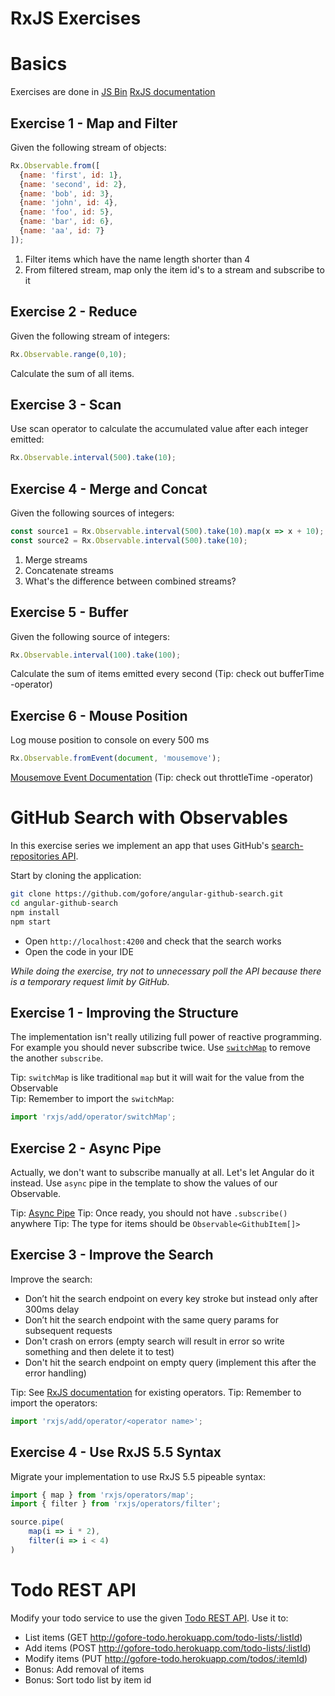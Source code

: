# RxJS Exercises

# Basics
Exercises are done in [JS Bin](http://jsbin.com/negukijoqe/edit?html,js,console)
[RxJS documentation](http://reactivex.io/rxjs/class/es6/Observable.js~Observable.html)

## Exercise 1 - Map and Filter
Given the following stream of objects:
```javascript
Rx.Observable.from([
  {name: 'first', id: 1},
  {name: 'second', id: 2},
  {name: 'bob', id: 3},
  {name: 'john', id: 4},
  {name: 'foo', id: 5},
  {name: 'bar', id: 6},
  {name: 'aa', id: 7}
]);
```
1. Filter items which have the name length shorter than 4
2. From filtered stream, map only the item id's to a stream and subscribe to it

## Exercise 2 - Reduce
Given the following stream of integers:
```javascript
Rx.Observable.range(0,10);
```
Calculate the sum of all items.

## Exercise 3 - Scan
Use scan operator to calculate the accumulated value after each integer emitted:
```javascript
Rx.Observable.interval(500).take(10);
```

## Exercise 4 - Merge and Concat
Given the following sources of integers:
```javascript
const source1 = Rx.Observable.interval(500).take(10).map(x => x + 10);
const source2 = Rx.Observable.interval(500).take(10);
```
1. Merge streams
2. Concatenate streams
3. What's the difference between combined streams?

## Exercise 5 - Buffer
Given the following source of integers:
```javascript
Rx.Observable.interval(100).take(100);
```
Calculate the sum of items emitted every second (Tip: check out bufferTime -operator)

## Exercise 6 - Mouse Position
Log mouse position to console on every 500 ms
```javascript
Rx.Observable.fromEvent(document, 'mousemove');
```
[Mousemove Event Documentation](https://developer.mozilla.org/en-US/docs/Web/Events/mousemove) (Tip: check out throttleTime -operator)



# GitHub Search with Observables
In this exercise series we implement an app that uses GitHub's [search-repositories API](https://developer.github.com/v3/search/#search-repositories). 

Start by cloning the application:
```bash
git clone https://github.com/gofore/angular-github-search.git
cd angular-github-search
npm install
npm start
```
- Open `http://localhost:4200` and check that the search works
- Open the code in your IDE

*While doing the exercise, try not to unnecessary poll the API because there is a temporary request limit by GitHub.*

## Exercise 1 - Improving the Structure
The implementation isn't really utilizing full power of reactive programming. For example you should never subscribe twice. Use [`switchMap`](http://reactivex.io/rxjs/class/es6/Observable.js~Observable.html#instance-method-switchMap) to remove the another `subscribe`.

Tip: `switchMap` is like traditional `map` but it will wait for the value from the Observable  
Tip: Remember to import the `switchMap`:
```typescript
import 'rxjs/add/operator/switchMap';
```

## Exercise 2 - Async Pipe
Actually, we don't want to subscribe manually at all. Let's let Angular do it instead. Use `async` pipe in the template to show the values of our Observable.

Tip: [Async Pipe](https://angular.io/api/common/AsyncPipe)
Tip: Once ready, you should not have `.subscribe()` anywhere
Tip: The type for items should be `Observable<GithubItem[]>`

## Exercise 3 - Improve the Search
Improve the search:
- Don’t hit the search endpoint on every key stroke but instead only after 300ms delay
- Don’t hit the search endpoint with the same query params for subsequent requests
- Don't crash on errors (empty search will result in error so write something and then delete it to test)
- Don't hit the search endpoint on empty query (implement this after the error handling)

Tip: See [RxJS documentation](http://reactivex.io/rxjs/class/es6/Observable.js~Observable.html) for existing operators.
Tip: Remember to import the operators:
```typescript
import 'rxjs/add/operator/<operator name>';
```

## Exercise 4 - Use RxJS 5.5 Syntax
Migrate your implementation to use RxJS 5.5 pipeable syntax:

```typescript
import { map } from 'rxjs/operators/map';
import { filter } from 'rxjs/operators/filter';

source.pipe(
    map(i => i * 2),
    filter(i => i < 4)
)
```

# Todo REST API
Modify your todo service to use the given [Todo REST API](https://github.com/gofore/todo-backend). Use it to:
 - List items (GET http://gofore-todo.herokuapp.com/todo-lists/:listId)
 - Add items (POST http://gofore-todo.herokuapp.com/todo-lists/:listId)
 - Modify items (PUT http://gofore-todo.herokuapp.com/todos/:itemId)
- Bonus: Add removal of items
- Bonus: Sort todo list by item id
